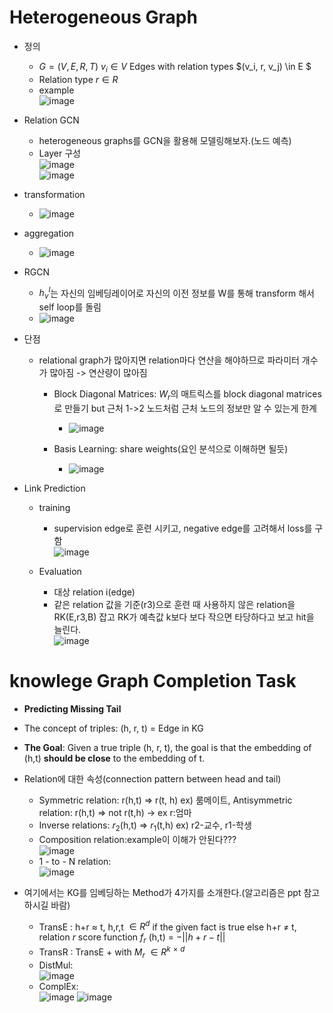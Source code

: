 # Heterogeneous Graph
* 정의
  * $G = (V, E, R, T)$ $v_i \in V$ Edges with relation types $(v_i, r, v_j) \in E $
  * Relation type $r \in R$
  * example<br>![image](https://github.com/Jiwon96/papers/assets/65645796/8796591c-b5a5-4268-90a3-cffcd8c4354c)

* Relation GCN
  * heterogeneous graphs를 GCN을 활용해 모델링해보자.(노드 예측) 
  * Layer 구성
<br>![image](https://github.com/Jiwon96/papers/assets/65645796/878e805c-7fca-4c42-9623-9a5f2992e385)
<br>![image](https://github.com/Jiwon96/papers/assets/65645796/4e452738-0851-48a1-b818-b29f2572471f)

* transformation
  * ![image](https://github.com/Jiwon96/papers/assets/65645796/3c738833-aa3f-42ba-9d0b-5053f2827fd0)

* aggregation
  * ![image](https://github.com/Jiwon96/papers/assets/65645796/cf431b88-de85-44a7-9ef0-89d5a9221654)

* RGCN
  * $h^l_v$는 자신의 임베딩레이어로 자신의 이전 정보를 W를 통해 transform 해서 self loop를 돌림
  * ![image](https://github.com/Jiwon96/papers/assets/65645796/a7639952-4832-438e-ab5e-ab620a5ef140)

* 단점
  * relational graph가 많아지면 relation마다 연산을 해야하므로 파라미터 개수가 많아짐 -> 연산량이 많아짐
    * Block Diagonal Matrices: $W_r$의 매트릭스를 block diagonal matrices로 만들기 but 근처 1->2 노드처럼 근처 노드의 정보만 알 수 있는게 한계
      * ![image](https://github.com/Jiwon96/papers/assets/65645796/143c6c78-45a2-4716-a799-ea2215499d4a)

    * Basis Learning: share weights(요인 분석으로 이해하면 될듯)
      * ![image](https://github.com/Jiwon96/papers/assets/65645796/2953ca12-f09e-430a-9088-e5fbc04fcef0)

* Link Prediction
  * training
    * supervision edge로 훈련 시키고, negative edge를 고려해서 loss를 구함<br>![image](https://github.com/Jiwon96/papers/assets/65645796/eff50874-a6a3-48ea-b8f3-c485368cdd83)

  * Evaluation
    * 대상 relation i(edge)
    * 같은 relation 값을 기준(r3)으로 훈련 때 사용하지 않은 relation을 RK(E,r3,B) 잡고 RK가 예측값 k보다 보다 작으면 타당하다고 보고 hit을 늘린다. <br>![image](https://github.com/Jiwon96/papers/assets/65645796/593c357c-024b-4401-90b6-84174c7706c4)

# knowlege Graph Completion Task
* <b>Predicting Missing Tail</b>
* The concept of triples: (h, r, t) = Edge in KG
* <b>The Goal</b>: Given a true triple (h, r, t), the goal is that the embedding of (h,t) <b>should be close</b> to the embedding of t.
* Relation에 대한 속성(connection pattern between head and tail)
  * Symmetric relation: r(h,t) => r(t, h) ex) 룸메이트, Antisymmetric relation: r(h,t) => not r(t,h) -> ex r:엄마
  * Inverse relations: $r_2$(h,t) => $r_1$(t,h) ex) r2-교수, r1-학생
  * Composition relation:example이 이해가 안된다??? <br>![image](https://github.com/Jiwon96/papers/assets/65645796/2e306a02-7bae-4a68-94ca-729a9f03dac7)
  * 1 - to - N relation:<br>![image](https://github.com/Jiwon96/papers/assets/65645796/7634a903-cd41-45de-86fc-be485f3ec569)

* 여기에서는 KG를 임베딩하는 Method가 4가지를 소개한다.(알고리즘은 ppt 참고하시길 바람)
  * TransE : h+r $\approx$ t, h,r,t $\in R^d$ if the given fact is true else h+r $\neq$ t, relation $r$ score function $f_r$ (h,t) = $-||h+r-t||$
  * TransR : TransE + with $M_r$ $\in R^k$ $^\times$ $^d$
  * DistMul: <br>![image](https://github.com/Jiwon96/papers/assets/65645796/0fc71e37-0336-400a-b135-a5e14f88f63b)
  * ComplEx:<br>![image](https://github.com/Jiwon96/papers/assets/65645796/c36ce474-d407-4121-96c0-2410ed0d4672)
  ![image](https://github.com/Jiwon96/papers/assets/65645796/9596d2d9-ce47-4a09-819a-03d554ec5fac)

